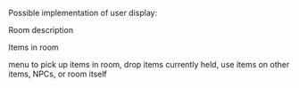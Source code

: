 Possible implementation of user display:

Room description

Items in room

menu to pick up items in room, drop items currently held, use items on
other items, NPCs, or room itself


